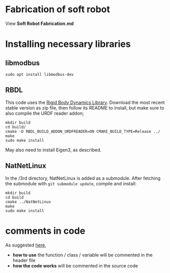 # Fabrication of soft robot
View **Soft Robot Fabrication.md**
# Installing necessary libraries
## libmodbus
`sudo apt install libmodbus-dev`
## RBDL
This code uses the [Rigid Body Dynamics Library](https://rbdl.bitbucket.io/index.html).
Download the most recent stable version as zip file, then follow its README to install, but make sure to also compile the URDF reader addon;
```
mkdir build
cd build/
cmake -D RBDL_BUILD_ADDON_URDFREADER=ON CMAKE_BUILD_TYPE=Release ../
make
sudo make install
```
May also need to install Eigen3, as described.

## NatNetLinux
In the /3rd directory, NatNetLinux is added as a submodule. After fetching the submodule with `git submodule update`, compile and install:
```
mkdir build
cd build
cmake ../NatNetLinux
make
sudo make install
```

# comments in code
As suggested [here](https://softwareengineering.stackexchange.com/questions/84071/is-it-better-to-document-functions-in-the-header-file-or-the-source-file),
* **how to use** the function / class / variable will be commented in the header file
* **how the code works** will be commented in the source code
